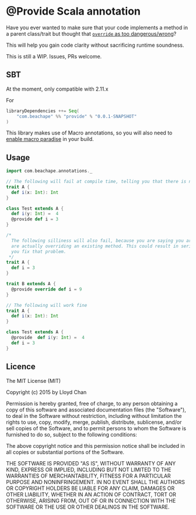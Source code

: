 # @Provide Scala annotation
 
Have you ever wanted to make sure that your code implements a method in a parent class/trait but thought that 
[`override` as too dangerous/wrong](http://stackoverflow.com/questions/5643144/using-the-override-keyword-on-implementations-of-abstract-methods)?

This will help you gain code clarity without sacrificing runtime soundness. 

This is still a WIP. Issues, PRs welcome.

## SBT

At the moment, only compatible with 2.11.x

For 
```scala
libraryDependencies ++= Seq(
    "com.beachape" %% "provide" % "0.0.1-SNAPSHOT"
)
```

This library makes use of Macro annotations, so you will also need to [enable macro paradise](http://docs.scala-lang.org/overviews/macros/paradise.html)
in your build.

## Usage

```scala
import com.beachape.annotations._

// The following will fail at compile time, telling you that there is no such method in parent classes
trait A {
  def i(x: Int): Int
}

class Test extends A {
  def i(y: Int) =  4
  @provide def i = 3
}

/* 
  The following silliness will also fail, because you are saying you are providing an implementation, but you
  are actually overriding an existing method. This could result in serious runtime errors, so this lib helps
  you fix that problem.
 */
trait A {
  def i = 3
}

trait B extends A {
  @provide override def i = 9
}

// The following will work fine
trait A {
  def i(x: Int): Int
}

class Test extends A {
  @provide  def i(y: Int) =  4
  def i = 3
}

```

## Licence

The MIT License (MIT)

Copyright (c) 2015 by Lloyd Chan

Permission is hereby granted, free of charge, to any person obtaining a copy
of this software and associated documentation files (the "Software"), to deal
in the Software without restriction, including without limitation the rights
to use, copy, modify, merge, publish, distribute, sublicense, and/or sell
copies of the Software, and to permit persons to whom the Software is
furnished to do so, subject to the following conditions:

The above copyright notice and this permission notice shall be included in
all copies or substantial portions of the Software.

THE SOFTWARE IS PROVIDED "AS IS", WITHOUT WARRANTY OF ANY KIND, EXPRESS OR
IMPLIED, INCLUDING BUT NOT LIMITED TO THE WARRANTIES OF MERCHANTABILITY,
FITNESS FOR A PARTICULAR PURPOSE AND NONINFRINGEMENT. IN NO EVENT SHALL THE
AUTHORS OR COPYRIGHT HOLDERS BE LIABLE FOR ANY CLAIM, DAMAGES OR OTHER
LIABILITY, WHETHER IN AN ACTION OF CONTRACT, TORT OR OTHERWISE, ARISING FROM,
OUT OF OR IN CONNECTION WITH THE SOFTWARE OR THE USE OR OTHER DEALINGS IN
THE SOFTWARE.
